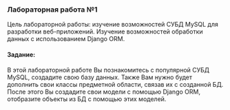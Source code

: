 ### Лабораторная работа №1
Цель лабораторной работы: изучение возможностей СУБД MySQL для разработки веб-приложений. Изучение возможностей обработки данных с использованием Django ORM.
#### Задание:
В этой лабораторной работе Вы познакомитесь с популярной СУБД MySQL, создадите свою базу данных. Также Вам нужно будет дополнить свои классы предметной области, связав их с созданной БД. После этого Вы создадите свои модели с помощью Django ORM, отобразите объекты из БД с помощью этих моделей.




